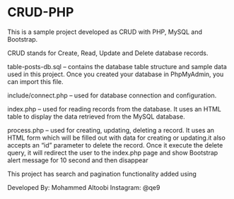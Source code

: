 # CRUD-PHP

This is a sample project developed as CRUD with PHP, MySQL and Bootstrap. 

CRUD stands for Create, Read, Update and Delete database records.
 
table-posts-db.sql – contains the database table structure and sample data used in this project. Once you created your database in PhpMyAdmin, you can import this file.

include/connect.php – used for database connection and configuration.

index.php – used for reading records from the database. It uses an HTML table to display the data retrieved from the MySQL database.

process.php – used for creating, updating, deleting a record. It uses an HTML form which will be filled out with data for creating or updating.it also accepts an “id” parameter to delete the record. Once it execute the delete query, it will redirect the user to the index.php page and show Bootstrap alert message for 10 second and then disappear

This project has search and pagination functionality added using   

Developed By: Mohammed Altoobi 
Instagram: @qe9
